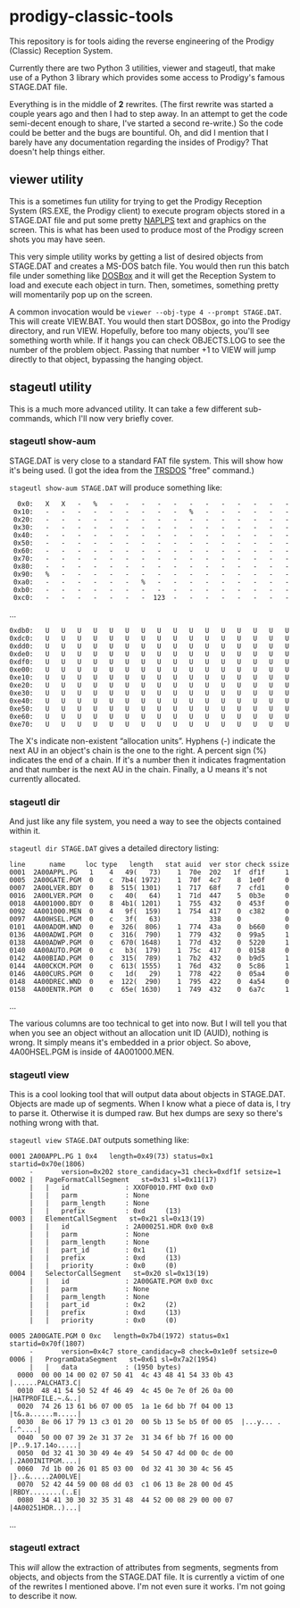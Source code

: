 # prodigy-classic-tools

This repository is for tools aiding the reverse engineering of the 
Prodigy (Classic) Reception System.


Currently there are two Python 3 utilities, viewer and stageutl, that make 
use of a Python 3 library which provides some access to Prodigy's famous 
STAGE.DAT file.

Everything is in the middle of **2** rewrites. (The first rewrite was 
started a couple years ago and then I had to step away. In an attempt to 
get the code semi-decent enough to share, I've started a second re-write.)
So the code could be better and the bugs are bountiful. Oh, and did I 
mention that I barely have any documentation regarding the insides of 
Prodigy? That doesn't help things either.


## viewer utility 

This is a sometimes fun utility for trying to get the Prodigy Reception 
System (RS.EXE, the Prodigy client) to execute program objects stored in a
STAGE.DAT file and put some pretty 
[NAPLPS](https://en.wikipedia.org/wiki/NAPLPS) text and graphics on the 
screen. This is what has been used to produce most of the Prodigy screen
shots you may have seen.

This very simple utility works by getting a list of desired objects from
STAGE.DAT and creates a MS-DOS batch file. You would then run this batch
file under something like [DOSBox](https://en.wikipedia.org/wiki/DOSBox)
and it will get the Reception System to load and execute each object in
turn. Then, sometimes, something pretty will momentarily pop up on the
screen.

A common invocation would be `viewer --obj-type 4 --prompt STAGE.DAT`.
This will create VIEW.BAT. You would then start DOSBox, go into the 
Prodigy directory, and run VIEW. Hopefully, before too many objects,
you'll see something worth while. If it hangs you can check OBJECTS.LOG to
see the number of the problem object. Passing that number +1 to VIEW will
jump directly to that object, bypassing the hanging object.


## stageutl utility

This is a much more advanced utility. It can take a few different
sub-commands, which I'll now very briefly cover.


### stageutl show-aum

STAGE.DAT is very close to a standard FAT file system. This will show how
it's being used. (I got the idea from the 
[TRSDOS](https://en.wikipedia.org/wiki/TRS-DOS) "free" command.)

`stageutl show-aum STAGE.DAT` will produce something like:
```
  0x0:   X   X   -   %   -   -   -   -   -   -   -   -   -   -   -   -  
 0x10:   -   -   -   -   -   -   -   -   -   %   -   -   -   -   -   -  
 0x20:   -   -   -   -   -   -   -   -   -   -   -   -   -   -   -   -  
 0x30:   -   -   -   -   -   -   -   -   -   -   -   -   -   -   -   -  
 0x40:   -   -   -   -   -   -   -   -   -   -   -   -   -   -   -   -  
 0x50:   -   -   -   -   -   -   -   -   -   -   -   -   -   -   -   -  
 0x60:   -   -   -   -   -   -   -   -   -   -   -   -   -   -   -   -  
 0x70:   -   -   -   -   -   -   -   -   -   -   -   -   -   -   -   -  
 0x80:   -   -   -   -   -   -   -   -   -   -   -   -   -   -   -   -  
 0x90:   %   -   -   -   -   -   -   -   -   -   -   -   -   -   -   -  
 0xa0:   -   -   -   -   -   -   %   -   -   -   -   -   -   -   -   -  
 0xb0:   -   -   -   -   -   -   -   -   -   -   -   -   -   -   -   -  
 0xc0:   -   -   -   -   -   -   -  123  -   -   -   -   -   -   -   - 
```
...
```
0xdb0:   U   U   U   U   U   U   U   U   U   U   U   U   U   U   U   U  
0xdc0:   U   U   U   U   U   U   U   U   U   U   U   U   U   U   U   U  
0xdd0:   U   U   U   U   U   U   U   U   U   U   U   U   U   U   U   U  
0xde0:   U   U   U   U   U   U   U   U   U   U   U   U   U   U   U   U  
0xdf0:   U   U   U   U   U   U   U   U   U   U   U   U   U   U   U   U  
0xe00:   U   U   U   U   U   U   U   U   U   U   U   U   U   U   U   U  
0xe10:   U   U   U   U   U   U   U   U   U   U   U   U   U   U   U   U  
0xe20:   U   U   U   U   U   U   U   U   U   U   U   U   U   U   U   U  
0xe30:   U   U   U   U   U   U   U   U   U   U   U   U   U   U   U   U  
0xe40:   U   U   U   U   U   U   U   U   U   U   U   U   U   U   U   U  
0xe50:   U   U   U   U   U   U   U   U   U   U   U   U   U   U   U   U  
0xe60:   U   U   U   U   U   U   U   U   U   U   U   U   U   U   U   U  
0xe70:   U   U   U   U   U   U   U   U   U   U   U   U   U   U   U   U
```

The X's indicate non-existent “allocation units”. Hyphens (-) indicate
the next AU in an object's chain is the one to the right. A percent 
sign (%) indicates the end of a chain. If it's a number then it indicates
fragmentation and that number is the next AU in the chain. Finally, a 
U means it's not currently allocated. 


### stageutl dir

And just like any file system, you need a way to see the objects contained
within it. 

`stageutl dir STAGE.DAT` gives a detailed directory listing:
```
line      name     loc type   length   stat auid  ver stor check ssize
0001  2A00APPL.PG   1    4   49(   73)    1  70e  202   1f  df1f     1
0005  2A00GATE.PGM  0    c  7b4( 1972)    1  70f  4c7    8  1e0f     0
0007  2A00LVER.BDY  0    8  515( 1301)    1  717  68f    7  cfd1     0
0016  2A00LVER.PGM  0    c   40(   64)    1  71d  447    5  0b3e     0
0018  4A001000.BDY  0    8  4b1( 1201)    1  755  432    0  453f     0
0092  4A001000.MEN  0    4   9f(  159)    1  754  417    0  c382     0
0097  4A00HSEL.PGM  0    c   3f(   63)            338    0           0
0101  4A00ADOM.WND  0    e  326(  806)    1  774  43a    0  b660     0
0136  4A00ADWI.PGM  0    c  316(  790)    1  779  432    0  99a5     1
0138  4A00ADWP.PGM  0    c  670( 1648)    1  77d  432    0  5220     1
0140  4A00AUTO.PGM  0    c   b3(  179)    1  75c  417    0  0158     0
0142  4A00BIAD.PGM  0    c  315(  789)    1  7b2  432    0  b9d5     1
0144  4A00CKCM.PGM  0    c  613( 1555)    1  76d  432    0  5c86     1
0146  4A00CURS.PGM  0    c   1d(   29)    1  778  422    0  05a4     0
0148  4A00DREC.WND  0    e  122(  290)    1  795  422    0  4a54     0
0158  4A00ENTR.PGM  0    c  65e( 1630)    1  749  432    0  6a7c     1
```
...

The various columns are too technical to get into now. But I will tell you
that when you see an object without an allocation unit ID (AUID), nothing
is wrong. It simply means it's embedded in a prior object. So above, 
4A00HSEL.PGM is inside of 4A001000.MEN.


### stageutl view

This is a cool looking tool that will output data about objects in
STAGE.DAT. Objects are made up of segments. When I know what a piece of
data is, I try to parse it. Otherwise it is dumped raw. But hex dumps are
sexy so there's nothing wrong with that.

`stageutl view STAGE.DAT` outputs something like:
```
0001 2A00APPL.PG 1 0x4   length=0x49(73) status=0x1 startid=0x70e(1806)
     -       version=0x202 store_candidacy=31 check=0xdf1f setsize=1
0002 |   PageFormatCallSegment   st=0x31 sl=0x11(17)
     |   |   id              : XXOF0010.FMT 0x0 0x0
     |   |   parm            : None
     |   |   parm_length     : None
     |   |   prefix          : 0xd     (13)
0003 |   ElementCallSegment   st=0x21 sl=0x13(19)
     |   |   id              : 2A000251.HDR 0x0 0x8
     |   |   parm            : None
     |   |   parm_length     : None
     |   |   part_id         : 0x1     (1)
     |   |   prefix          : 0xd     (13)
     |   |   priority        : 0x0     (0)
0004 |   SelectorCallSegment   st=0x20 sl=0x13(19)
     |   |   id              : 2A00GATE.PGM 0x0 0xc
     |   |   parm            : None
     |   |   parm_length     : None
     |   |   part_id         : 0x2     (2)
     |   |   prefix          : 0xd     (13)
     |   |   priority        : 0x0     (0)

0005 2A00GATE.PGM 0 0xc   length=0x7b4(1972) status=0x1 startid=0x70f(1807)
     -       version=0x4c7 store_candidacy=8 check=0x1e0f setsize=0
0006 |   ProgramDataSegment   st=0x61 sl=0x7a2(1954)
     |   |   data            : (1950 bytes) 
  0000  00 00 14 00 02 07 50 41  4c 43 48 41 54 33 0b 43  |......PALCHAT3.C|
  0010  48 41 54 50 52 4f 46 49  4c 45 0e 7e 0f 26 0a 00  |HATPROFILE.~.&..|
  0020  74 26 13 61 b6 07 00 05  1a 1e 6d bb 7f 04 00 13  |t&.a......m.....|
  0030  8e 06 17 79 13 c3 01 20  00 5b 13 5e b5 0f 00 05  |...y... .[.^....|
  0040  50 00 07 39 2e 31 37 2e  31 34 6f bb 7f 16 00 00  |P..9.17.14o.....|
  0050  0d 32 41 30 30 49 4e 49  54 50 47 4d 00 0c de 00  |.2A00INITPGM....|
  0060  7d 1b 00 26 01 85 03 00  0d 32 41 30 30 4c 56 45  |}..&.....2A00LVE|
  0070  52 42 44 59 00 08 dd 03  c1 06 13 8e 28 00 0d 45  |RBDY........(..E|
  0080  34 41 30 30 32 35 31 48  44 52 00 08 29 00 00 07  |4A00251HDR..)...|
```
...


### stageutl extract

This *will* allow the extraction of attributes from segments, segments
from objects, and objects from the STAGE.DAT file. It is currently a
victim of one of the rewrites I mentioned above. I'm not even sure it
works. I'm not going to describe it now.
